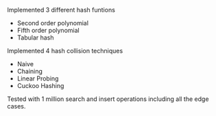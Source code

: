 Implemented 3 different hash funtions
* Second order polynomial
* Fifth order polynomial
* Tabular hash

Implemented 4 hash collision techniques
* Naive
* Chaining
* Linear Probing
* Cuckoo Hashing
    
 Tested with 1 million search and insert operations including all the edge cases.

